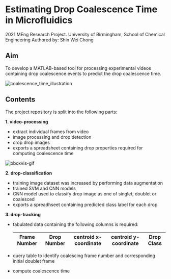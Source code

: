 # Estimating Drop Coalescence Time in Microfluidics
2021 MEng Research Project. University of Birmingham, School of Chemical Engineering
Authored by: Shin Wei Chong

## Aim
To develop a MATLAB-based tool for processing experimental videos containing drop coalescence events to predict the drop coalescence time.

![coalescence_time_illustration](https://user-images.githubusercontent.com/70296319/112756579-d04a3280-8fdd-11eb-8806-c54b0c225598.JPG)



## Contents
The project repository is split into the following parts:  

**1. video-processing**  
   - extract individual frames from video 
   - image processing and drop detection
   - crop drop images 
   - exports a spreadsheet containing drop properties required for computing coalescence time

   ![bboxvis-gif](https://user-images.githubusercontent.com/70296319/112756335-96c4f780-8fdc-11eb-94ff-ff44d2c5bf07.gif)
   
**2. drop-classification**  
   - training image dataset was increased by performing data augmentation
   - trained SVM and CNN models 
   - CNN model used to classify drop image as one of singlet, doublet or coalesced
   - exports a spreadhseet containing predicted class label for each drop
   
**3. drop-tracking**  
   - tabulated data containing the following columns is required:
   
     | Frame Number  | Drop Number  | centroid x-coordinate | centroid y-coordinate  | Drop Class |  
     | ------------  | -----------  | --------------------  | ---------------------- | ---------- |  
     
   
   - query table to identify coalescing frame number and corresponding initial doublet frame 
   - compute coalescence time   
   
 
   
